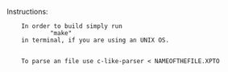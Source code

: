 Instructions:

        In order to build simply run
                "make"
        in terminal, if you are using an UNIX OS.


        To parse an file use c-like-parser < NAMEOFTHEFILE.XPTO

